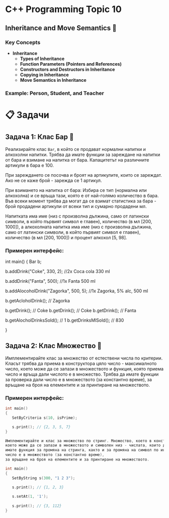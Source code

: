 # C++ Programming Topic 10

## Inheritance and Move Semantics 🧬

### Key Concepts

- **Inheritance**
  - **Types of Inheritance**
  - **Function Parameters (Pointers and References)**
  - **Constructors and Destructors in Inheritance**
  - **Copying in Inheritance**
  - **Move Semantics in Inheritance**

### Example: Person, Student, and Teacher
# 📋 Задачи

## Задача 1: Клас Бар 🍹

Реализирайте клас `Bar`, в който се продават нормални напитки и алкохолни напитки. Трябва да имате функции за зареждане на напитки от бара и взимане на напитка от бара. Капацитетът на различните артикули в бара е 100.

При зареждането се посочва и броят на артикулите, които се зареждат. Ако не се каже брой - зарежда се 1 артикул.

При взимането на напитка от бара: Избира се тип (нормална или алкохолна) и се връща тази, която е от най-голямо количество в бара. Във всеки момент трябва да могат да се взимат статистика за бара - брой продадени артикули oт всеки тип и сумарно продадени мл.

Напитката има име (низ с произволна дължина, само от латински символи, в който първият символ е главен), количество (в мл [200, 1000]), а алкохолната напитка има име (низ с произволна дължина, само от латински символи, в който първият символ е главен), количество (в мл [200, 1000]) и процент алкохол [5, 98].

### Примерен интерфейс:

int main()
{
   Bar b;

   b.addDrink("Coke", 330, 2); //2x Coca cola 330 ml

   b.addDrink("Fanta", 500);   //1x Fanta 500 ml

   b.addAlocoholDrink("Zagorka", 500, 5); //1x Zagorka, 5% alc,  500 ml

   b.getAcloholDrink(); // Zagorka 
   
   b.getDrink(); // Coke
   b.getDrink(); // Coke
   b.getDrink(); // Fanta
   
   b.getAlocholDrinksSold(); // 1
   b.getDrinksMlSold(); // 830

}
## Задача 2: Клас Множество 🔢

Имплементирайте клас за множество от естествени числа по критерии. Класът трябва да приема в конструктора цяло число -
максималното число, което може да се запази в множеството и функция, която приема число и връща дали числото е в множество.
Трябва да имате функции за проверка дали число е в множеството (за константно време), за връщане на броя на елементите и за принтиране на множеството.

### Примерен интерфейс:

```cpp
int main()
{
   SetByCriteria s(10, isPrime);

   s.print(); // {2, 3, 5, 7}
}

Имплементирайте и клас за множество по стринг. Множество, което в конструктора приема цяло число - максималното число,
което може да се запази в множеството и символен низ - числата, които да се запазят, разделени с интервал. Трябва да
имате функция за промяна на стринга, както и за промяна на символ по индекс. Трябва да имате и функции за проверка дали
число е в множеството (за константно време),
за връщане на броя на елементите и за принтиране на множеството.

int main()
{
   SetByString s(300, "1 2 3");

   s.print(); // {1, 2, 3}
   
   s.setAt(1, '1');
   
   s.print(); // {3, 112}
}

